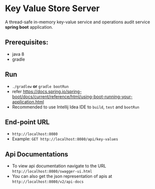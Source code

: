 # Key Value Store Server

A thread-safe in-memory key-value service and operations audit service **spring boot** application.

## Prerequisites:
- java 8
- gradle

## Run

- `./gradlew` **or** `gradle bootRun`
- refer https://docs.spring.io/spring-boot/docs/current/reference/html/using-boot-running-your-application.html
- Recommended to use Intellij Idea IDE to `build`, `test` and `bootRun`

## End-point URL
- `http://localhost:8080`
- Example: `GET http://localhost:8080/api/key-values`

## Api Documentations

- To view api documentation navigate to the URL `http://localhost:8080/swagger-ui.html`
- You can also get the json representation of apis at `http://localhost:8080/v2/api-docs`
